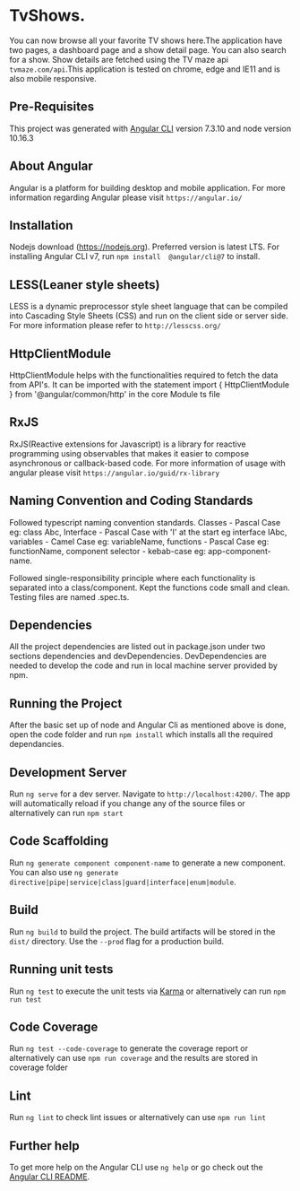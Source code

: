 # TvShows.

You can now browse all your favorite TV shows here.The application have two pages, a dashboard page and a show detail page. You can also search for a show. Show details are fetched using the TV maze api `tvmaze.com/api`.This application is tested on chrome, edge and IE11 and is also mobile responsive.

## Pre-Requisites

This project was generated with [Angular CLI](https://github.com/angular/angular-cli) version 7.3.10 and node
version 10.16.3

## About Angular

Angular is a platform for building desktop and mobile application. For more information regarding Angular please visit `https://angular.io/`

## Installation

Nodejs download (https://nodejs.org). Preferred version is latest LTS.
For installing Angular CLI v7, run `npm install  @angular/cli@7` to install.

## LESS(Leaner style sheets)

LESS is a dynamic preprocessor style sheet language that can be compiled into Cascading Style Sheets (CSS) and run on the client side or server side. For more information please refer to `http://lesscss.org/`

## HttpClientModule

HttpClientModule helps with the functionalities required to fetch the data from API's. It can be imported with the statement import { HttpClientModule } from '@angular/common/http' in the core Module ts file

## RxJS

RxJS(Reactive extensions for Javascript) is a library for reactive programming using observables that makes it easier to compose asynchronous or callback-based code. For more information of usage with angular please visit `https://angular.io/guid/rx-library`

## Naming Convention and Coding Standards

Followed typescript naming convention standards.
Classes - Pascal Case eg: class Abc,
Interface - Pascal Case with 'I' at the start eg interface IAbc,
variables - Camel Case eg: variableName,
functions - Pascal Case eg: functionName,
component selector - kebab-case eg: app-component-name.

Followed single-responsibility principle where each functionality is separated into a class/component. Kept the functions code small and clean. Testing files are named .spec.ts.

## Dependencies

All the project dependencies are listed out in package.json under two sections dependencies and devDependencies. DevDependencies are needed to develop the code and run in local machine server provided by npm.

## Running the Project

After the basic set up of node and Angular Cli as mentioned above is done, open the code folder and run `npm install` which installs all the required dependancies.

## Development Server

Run `ng serve` for a dev server. Navigate to `http://localhost:4200/`. The app will automatically reload if you change any of the source files or alternatively can run `npm start`

## Code Scaffolding

Run `ng generate component component-name` to generate a new component. You can also use `ng generate directive|pipe|service|class|guard|interface|enum|module`.

## Build

Run `ng build` to build the project. The build artifacts will be stored in the `dist/` directory. Use the `--prod` flag for a production build.

## Running unit tests

Run `ng test` to execute the unit tests via [Karma](https://karma-runner.github.io) or alternatively can run `npm run test`

## Code Coverage

Run `ng test --code-coverage` to generate the coverage report or alternatively can use `npm run coverage` and the results are stored in coverage folder

## Lint

Run `ng lint` to check lint issues or alternatively can use `npm run lint`


## Further help

To get more help on the Angular CLI use `ng help` or go check out the [Angular CLI README](https://github.com/angular/angular-cli/blob/master/README.md).
